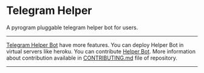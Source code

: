 # Telegram Helper

A pyrogram pluggable telegram helper bot for users.

---

[Telegram Helper Bot](https://github.com/TelegramHelpBot/Helper-Bot) have more features. You can deploy Helper Bot in virtual servers like heroku. You can contribute [Helper Bot](https://github.com/TelegramHelpBot/Helper-Bot). More information about contribution available in [CONTRIBUTING.md](https://github.com/TelegramHelpBot/Helper-Bot/blob/main/CONTRIBUTING.md) file of repository.

---
